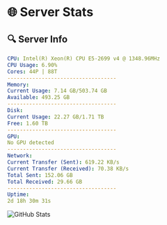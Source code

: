 # 🌐 Server Stats
## 🔍 Server Info
```yaml
CPU: Intel(R) Xeon(R) CPU E5-2699 v4 @ 1348.96MHz
CPU Usage: 6.90%
Cores: 44P | 88T
-----------------------------------
Memory:
Current Usage: 7.14 GB/503.74 GB
Available: 493.25 GB
-----------------------------------
Disk:
Current Usage: 22.27 GB/1.71 TB
Free: 1.60 TB
-----------------------------------
GPU:
No GPU detected
-----------------------------------
Network:
Current Transfer (Sent): 619.22 KB/s
Current Transfer (Received): 70.38 KB/s
Total Sent: 152.06 GB
Total Received: 29.66 GB
-----------------------------------
Uptime:
2d 18h 30m 31s
```
![GitHub Stats](https://img.shields.io/badge/Updated-2025-04-22_11:39:19-blue)